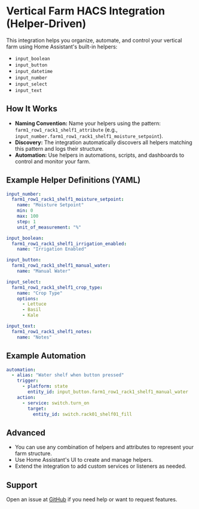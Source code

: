 # Vertical Farm HACS Integration (Helper-Driven)

This integration helps you organize, automate, and control your vertical farm using Home Assistant's built-in helpers:
- `input_boolean`
- `input_button`
- `input_datetime`
- `input_number`
- `input_select`
- `input_text`

## How It Works
- **Naming Convention:** Name your helpers using the pattern: `farm1_row1_rack1_shelf1_attribute` (e.g., `input_number.farm1_row1_rack1_shelf1_moisture_setpoint`).
- **Discovery:** The integration automatically discovers all helpers matching this pattern and logs their structure.
- **Automation:** Use helpers in automations, scripts, and dashboards to control and monitor your farm.

## Example Helper Definitions (YAML)
```yaml
input_number:
  farm1_row1_rack1_shelf1_moisture_setpoint:
    name: "Moisture Setpoint"
    min: 0
    max: 100
    step: 1
    unit_of_measurement: "%"

input_boolean:
  farm1_row1_rack1_shelf1_irrigation_enabled:
    name: "Irrigation Enabled"

input_button:
  farm1_row1_rack1_shelf1_manual_water:
    name: "Manual Water"

input_select:
  farm1_row1_rack1_shelf1_crop_type:
    name: "Crop Type"
    options:
      - Lettuce
      - Basil
      - Kale

input_text:
  farm1_row1_rack1_shelf1_notes:
    name: "Notes"
```

## Example Automation
```yaml
automation:
  - alias: "Water shelf when button pressed"
    trigger:
      - platform: state
        entity_id: input_button.farm1_row1_rack1_shelf1_manual_water
    action:
      - service: switch.turn_on
        target:
          entity_id: switch.rack01_shelf01_fill
```

## Advanced
- You can use any combination of helpers and attributes to represent your farm structure.
- Use Home Assistant's UI to create and manage helpers.
- Extend the integration to add custom services or listeners as needed.

## Support
Open an issue at [GitHub](https://github.com/eddie-rowe/vertical-farm/issues) if you need help or want to request features.
